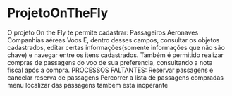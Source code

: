 # ProjetoOnTheFly

O projeto On the Fly te permite cadastrar:
Passageiros
Aeronaves
Companhias aéreas
Voos
E, dentro desses campos, consultar os objetos cadastrados, editar certas informações(somente informações que não são chave) e navegar entre os itens cadastrados.
Também é permitido realizar compras de passagens do voo de sua preferencia, consultando a nota fiscal após a compra.
PROCESSOS FALTANTES:
Reservar passagens e cancelar reserva de passagens
Percorrer a lista de passagens compradas
menu localizar das passagens também esta inoperante
